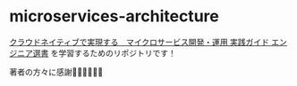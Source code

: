 # microservices-architecture

[クラウドネイティブで実現する　マイクロサービス開発・運用 実践ガイド エンジニア選書](https://www.amazon.co.jp/dp/B0CH7XY3YT) を学習するためのリポジトリです！

著者の方々に感謝🙏🏻🙏🏻🙏🏻

